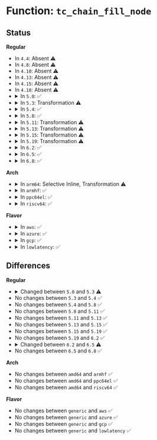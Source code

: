 # Function: <code>tc_chain_fill_node</code>

## Status
<b>Regular</b>
<ul>
<li>
In <code>4.4</code>: Absent ⚠️
</li>
<li>
In <code>4.8</code>: Absent ⚠️
</li>
<li>
In <code>4.10</code>: Absent ⚠️
</li>
<li>
In <code>4.13</code>: Absent ⚠️
</li>
<li>
In <code>4.15</code>: Absent ⚠️
</li>
<li>
In <code>4.18</code>: Absent ⚠️
</li>
<li>
<details>
<summary>In <code>5.0</code>: ✅</summary>

```c
int tc_chain_fill_node(struct tcf_chain *chain, struct net *net, struct sk_buff *skb, struct tcf_block *block, u32 portid, u32 seq, u16 flags, int event);
```

**Collision:** Unique Static

**Inline:** No

**Transformation:** False

**Instances:**

```
In net/sched/cls_api.c (ffffffff818fea50)
Location: net/sched/cls_api.c:2031
Inline: False
Direct callers:
  - net/sched/cls_api.c:tc_dump_chain
  - net/sched/cls_api.c:tc_chain_notify
```
**Symbols:**

```
ffffffff818fea50-ffffffff818fec05: tc_chain_fill_node (STB_LOCAL)
```
</details>
</li>
<li>
<details>
<summary>In <code>5.3</code>: Transformation ⚠️</summary>

```c
int tc_chain_fill_node(const struct tcf_proto_ops *tmplt_ops, void *tmplt_priv, u32 chain_index, struct net *net, struct sk_buff *skb, struct tcf_block *block, u32 portid, u32 seq, u16 flags, int event);
```

**Collision:** Unique Static

**Inline:** No

**Transformation:** True

**Instances:**

```
In net/sched/cls_api.c (0)
Location: net/sched/cls_api.c:2641
Inline: False
Direct callers:
  - net/sched/cls_api.c:tc_dump_chain
  - net/sched/cls_api.c:tc_chain_notify
  - net/sched/cls_api.c:__tcf_chain_put
```
**Symbols:**

```
ffffffff8195e450-ffffffff8195e609: tc_chain_fill_node (STB_LOCAL)
ffffffff81962ca6-ffffffff81962cc1: tc_chain_fill_node.cold (STB_LOCAL)
```
</details>
</li>
<li>
<details>
<summary>In <code>5.4</code>: ✅</summary>

```c
int tc_chain_fill_node(const struct tcf_proto_ops *tmplt_ops, void *tmplt_priv, u32 chain_index, struct net *net, struct sk_buff *skb, struct tcf_block *block, u32 portid, u32 seq, u16 flags, int event);
```

**Collision:** Unique Static

**Inline:** No

**Transformation:** False

**Instances:**

```
In net/sched/cls_api.c (ffffffff81994d20)
Location: net/sched/cls_api.c:2605
Inline: False
Direct callers:
  - net/sched/cls_api.c:tc_dump_chain
  - net/sched/cls_api.c:tc_chain_notify
  - net/sched/cls_api.c:__tcf_chain_put
```
**Symbols:**

```
ffffffff81994d20-ffffffff81994ed9: tc_chain_fill_node (STB_LOCAL)
```
</details>
</li>
<li>
<details>
<summary>In <code>5.8</code>: ✅</summary>

```c
int tc_chain_fill_node(const struct tcf_proto_ops *tmplt_ops, void *tmplt_priv, u32 chain_index, struct net *net, struct sk_buff *skb, struct tcf_block *block, u32 portid, u32 seq, u16 flags, int event);
```

**Collision:** Unique Static

**Inline:** No

**Transformation:** False

**Instances:**

```
In net/sched/cls_api.c (ffffffff81a6da50)
Location: net/sched/cls_api.c:2641
Inline: False
Direct callers:
  - net/sched/cls_api.c:tc_dump_chain
  - net/sched/cls_api.c:tc_chain_notify
  - net/sched/cls_api.c:__tcf_chain_put
```
**Symbols:**

```
ffffffff81a6da50-ffffffff81a6dc09: tc_chain_fill_node (STB_LOCAL)
```
</details>
</li>
<li>
<details>
<summary>In <code>5.11</code>: Transformation ⚠️</summary>

```c
int tc_chain_fill_node(const struct tcf_proto_ops *tmplt_ops, void *tmplt_priv, u32 chain_index, struct net *net, struct sk_buff *skb, struct tcf_block *block, u32 portid, u32 seq, u16 flags, int event);
```

**Collision:** Unique Static

**Inline:** No

**Transformation:** True

**Instances:**

```
In net/sched/cls_api.c (0)
Location: net/sched/cls_api.c:2642
Inline: False
Direct callers:
  - net/sched/cls_api.c:tc_dump_chain
  - net/sched/cls_api.c:tc_chain_notify
  - net/sched/cls_api.c:__tcf_chain_put
```
**Symbols:**

```
ffffffff81a76410-ffffffff81a765de: tc_chain_fill_node (STB_LOCAL)
ffffffff81c3222f-ffffffff81c32247: tc_chain_fill_node.cold (STB_LOCAL)
```
</details>
</li>
<li>
<details>
<summary>In <code>5.13</code>: Transformation ⚠️</summary>

```c
int tc_chain_fill_node(const struct tcf_proto_ops *tmplt_ops, void *tmplt_priv, u32 chain_index, struct net *net, struct sk_buff *skb, struct tcf_block *block, u32 portid, u32 seq, u16 flags, int event);
```

**Collision:** Unique Static

**Inline:** No

**Transformation:** True

**Instances:**

```
In net/sched/cls_api.c (0)
Location: net/sched/cls_api.c:2643
Inline: False
Direct callers:
  - net/sched/cls_api.c:tc_dump_chain
  - net/sched/cls_api.c:tc_chain_notify
  - net/sched/cls_api.c:__tcf_chain_put
```
**Symbols:**

```
ffffffff81a5e310-ffffffff81a5e4d9: tc_chain_fill_node (STB_LOCAL)
ffffffff81c24518-ffffffff81c24530: tc_chain_fill_node.cold (STB_LOCAL)
```
</details>
</li>
<li>
<details>
<summary>In <code>5.15</code>: Transformation ⚠️</summary>

```c
int tc_chain_fill_node(const struct tcf_proto_ops *tmplt_ops, void *tmplt_priv, u32 chain_index, struct net *net, struct sk_buff *skb, struct tcf_block *block, u32 portid, u32 seq, u16 flags, int event);
```

**Collision:** Unique Static

**Inline:** No

**Transformation:** True

**Instances:**

```
In net/sched/cls_api.c (0)
Location: net/sched/cls_api.c:2643
Inline: False
Direct callers:
  - net/sched/cls_api.c:tc_dump_chain
  - net/sched/cls_api.c:tc_chain_notify
  - net/sched/cls_api.c:__tcf_chain_put
```
**Symbols:**

```
ffffffff81b174f0-ffffffff81b176b9: tc_chain_fill_node (STB_LOCAL)
ffffffff81d39127-ffffffff81d3913f: tc_chain_fill_node.cold (STB_LOCAL)
```
</details>
</li>
<li>
<details>
<summary>In <code>5.19</code>: Transformation ⚠️</summary>

```c
int tc_chain_fill_node(const struct tcf_proto_ops *tmplt_ops, void *tmplt_priv, u32 chain_index, struct net *net, struct sk_buff *skb, struct tcf_block *block, u32 portid, u32 seq, u16 flags, int event);
```

**Collision:** Unique Static

**Inline:** No

**Transformation:** True

**Instances:**

```
In net/sched/cls_api.c (0)
Location: net/sched/cls_api.c:2662
Inline: False
Direct callers:
  - net/sched/cls_api.c:tc_dump_chain
  - net/sched/cls_api.c:tc_chain_notify
  - net/sched/cls_api.c:__tcf_chain_put
```
**Symbols:**

```
ffffffff81c9f2a0-ffffffff81c9f475: tc_chain_fill_node (STB_LOCAL)
ffffffff81f05966-ffffffff81f0597e: tc_chain_fill_node.cold (STB_LOCAL)
```
</details>
</li>
<li>
<details>
<summary>In <code>6.2</code>: ✅</summary>

```c
int tc_chain_fill_node(const struct tcf_proto_ops *tmplt_ops, void *tmplt_priv, u32 chain_index, struct net *net, struct sk_buff *skb, struct tcf_block *block, u32 portid, u32 seq, u16 flags, int event);
```

**Collision:** Unique Static

**Inline:** No

**Transformation:** False

**Instances:**

```
In net/sched/cls_api.c (ffffffff81e5b4d0)
Location: net/sched/cls_api.c:2666
Inline: False
Direct callers:
  - net/sched/cls_api.c:tc_dump_chain
  - net/sched/cls_api.c:tc_chain_notify
  - net/sched/cls_api.c:__tcf_chain_put
```
**Symbols:**

```
ffffffff81e5b4d0-ffffffff81e5b6bd: tc_chain_fill_node (STB_LOCAL)
```
</details>
</li>
<li>
<details>
<summary>In <code>6.5</code>: ✅</summary>

```c
int tc_chain_fill_node(const struct tcf_proto_ops *tmplt_ops, void *tmplt_priv, u32 chain_index, struct net *net, struct sk_buff *skb, struct tcf_block *block, u32 portid, u32 seq, u16 flags, int event, struct netlink_ext_ack *extack);
```

**Collision:** Unique Static

**Inline:** No

**Transformation:** False

**Instances:**

```
In net/sched/cls_api.c (ffffffff81eb7bf0)
Location: net/sched/cls_api.c:2822
Inline: False
Direct callers:
  - net/sched/cls_api.c:tc_dump_chain
  - net/sched/cls_api.c:tc_chain_notify
  - net/sched/cls_api.c:__tcf_chain_put
```
**Symbols:**

```
ffffffff81eb7bf0-ffffffff81eb7e18: tc_chain_fill_node (STB_LOCAL)
```
</details>
</li>
<li>
<details>
<summary>In <code>6.8</code>: ✅</summary>

```c
int tc_chain_fill_node(const struct tcf_proto_ops *tmplt_ops, void *tmplt_priv, u32 chain_index, struct net *net, struct sk_buff *skb, struct tcf_block *block, u32 portid, u32 seq, u16 flags, int event, struct netlink_ext_ack *extack);
```

**Collision:** Unique Static

**Inline:** No

**Transformation:** False

**Instances:**

```
In net/sched/cls_api.c (ffffffff81f7ac00)
Location: net/sched/cls_api.c:2875
Inline: False
Direct callers:
  - net/sched/cls_api.c:tc_dump_chain
  - net/sched/cls_api.c:tc_chain_notify
  - net/sched/cls_api.c:__tcf_chain_put
```
**Symbols:**

```
ffffffff81f7ac00-ffffffff81f7ae28: tc_chain_fill_node (STB_LOCAL)
```
</details>
</li>
</ul>
<b>Arch</b>
<ul>
<li>
<details>
<summary>In <code>arm64</code>: Selective Inline, Transformation ⚠️</summary>

**Collision:** Unique Static

**Inline:** Selective

**Transformation:** True

**Instances:**

```
In net/sched/cls_api.c (ffff800010c41890)
Location: net/sched/cls_api.c:2605
Inline: True
Direct callers:
  - net/sched/cls_api.c:tc_dump_chain
  - net/sched/cls_api.c:tc_chain_notify
  - net/sched/cls_api.c:__tcf_chain_put
```
**Symbols:**

```
ffff800010c41890-ffff800010c41a50: tc_chain_fill_node.isra.0 (STB_LOCAL)
```
</details>
</li>
<li>
<details>
<summary>In <code>armhf</code>: ✅</summary>

```c
int tc_chain_fill_node(const struct tcf_proto_ops *tmplt_ops, void *tmplt_priv, u32 chain_index, struct net *net, struct sk_buff *skb, struct tcf_block *block, u32 portid, u32 seq, u16 flags, int event);
```

**Collision:** Unique Static

**Inline:** No

**Transformation:** False

**Instances:**

```
In net/sched/cls_api.c (c0d536d0)
Location: net/sched/cls_api.c:2605
Inline: False
Direct callers:
  - net/sched/cls_api.c:tc_dump_chain
  - net/sched/cls_api.c:tc_chain_notify
  - net/sched/cls_api.c:__tcf_chain_put
```
**Symbols:**

```
c0d536d0-c0d53884: tc_chain_fill_node (STB_LOCAL)
```
</details>
</li>
<li>
<details>
<summary>In <code>ppc64el</code>: ✅</summary>

```c
int tc_chain_fill_node(const struct tcf_proto_ops *tmplt_ops, void *tmplt_priv, u32 chain_index, struct net *net, struct sk_buff *skb, struct tcf_block *block, u32 portid, u32 seq, u16 flags, int event);
```

**Collision:** Unique Static

**Inline:** No

**Transformation:** False

**Instances:**

```
In net/sched/cls_api.c (c000000000d3d530)
Location: net/sched/cls_api.c:2605
Inline: False
Direct callers:
  - net/sched/cls_api.c:tc_dump_chain
  - net/sched/cls_api.c:tc_chain_notify
  - net/sched/cls_api.c:__tcf_chain_put
```
**Symbols:**

```
c000000000d3d530-c000000000d3d788: tc_chain_fill_node (STB_LOCAL)
```
</details>
</li>
<li>
<details>
<summary>In <code>riscv64</code>: ✅</summary>

```c
int tc_chain_fill_node(const struct tcf_proto_ops *tmplt_ops, void *tmplt_priv, u32 chain_index, struct net *net, struct sk_buff *skb, struct tcf_block *block, u32 portid, u32 seq, u16 flags, int event);
```

**Collision:** Unique Static

**Inline:** No

**Transformation:** False

**Instances:**

```
In net/sched/cls_api.c (ffffffe0007b1276)
Location: net/sched/cls_api.c:2605
Inline: False
Direct callers:
  - net/sched/cls_api.c:tc_dump_chain
  - net/sched/cls_api.c:tc_chain_notify
  - net/sched/cls_api.c:__tcf_chain_put
```
**Symbols:**

```
ffffffe0007b1276-ffffffe0007b13b6: tc_chain_fill_node (STB_LOCAL)
```
</details>
</li>
</ul>
<b>Flavor</b>
<ul>
<li>
<details>
<summary>In <code>aws</code>: ✅</summary>

```c
int tc_chain_fill_node(const struct tcf_proto_ops *tmplt_ops, void *tmplt_priv, u32 chain_index, struct net *net, struct sk_buff *skb, struct tcf_block *block, u32 portid, u32 seq, u16 flags, int event);
```

**Collision:** Unique Static

**Inline:** No

**Transformation:** False

**Instances:**

```
In net/sched/cls_api.c (ffffffff81934b90)
Location: net/sched/cls_api.c:2605
Inline: False
Direct callers:
  - net/sched/cls_api.c:tc_dump_chain
  - net/sched/cls_api.c:tc_chain_notify
  - net/sched/cls_api.c:__tcf_chain_put
```
**Symbols:**

```
ffffffff81934b90-ffffffff81934d49: tc_chain_fill_node (STB_LOCAL)
```
</details>
</li>
<li>
<details>
<summary>In <code>azure</code>: ✅</summary>

```c
int tc_chain_fill_node(const struct tcf_proto_ops *tmplt_ops, void *tmplt_priv, u32 chain_index, struct net *net, struct sk_buff *skb, struct tcf_block *block, u32 portid, u32 seq, u16 flags, int event);
```

**Collision:** Unique Static

**Inline:** No

**Transformation:** False

**Instances:**

```
In net/sched/cls_api.c (ffffffff818ee690)
Location: net/sched/cls_api.c:2605
Inline: False
Direct callers:
  - net/sched/cls_api.c:tc_dump_chain
  - net/sched/cls_api.c:tc_chain_notify
  - net/sched/cls_api.c:__tcf_chain_put
```
**Symbols:**

```
ffffffff818ee690-ffffffff818ee849: tc_chain_fill_node (STB_LOCAL)
```
</details>
</li>
<li>
<details>
<summary>In <code>gcp</code>: ✅</summary>

```c
int tc_chain_fill_node(const struct tcf_proto_ops *tmplt_ops, void *tmplt_priv, u32 chain_index, struct net *net, struct sk_buff *skb, struct tcf_block *block, u32 portid, u32 seq, u16 flags, int event);
```

**Collision:** Unique Static

**Inline:** No

**Transformation:** False

**Instances:**

```
In net/sched/cls_api.c (ffffffff81985d20)
Location: net/sched/cls_api.c:2605
Inline: False
Direct callers:
  - net/sched/cls_api.c:tc_dump_chain
  - net/sched/cls_api.c:tc_chain_notify
  - net/sched/cls_api.c:__tcf_chain_put
```
**Symbols:**

```
ffffffff81985d20-ffffffff81985ed9: tc_chain_fill_node (STB_LOCAL)
```
</details>
</li>
<li>
<details>
<summary>In <code>lowlatency</code>: ✅</summary>

```c
int tc_chain_fill_node(const struct tcf_proto_ops *tmplt_ops, void *tmplt_priv, u32 chain_index, struct net *net, struct sk_buff *skb, struct tcf_block *block, u32 portid, u32 seq, u16 flags, int event);
```

**Collision:** Unique Static

**Inline:** No

**Transformation:** False

**Instances:**

```
In net/sched/cls_api.c (ffffffff819a8d20)
Location: net/sched/cls_api.c:2605
Inline: False
Direct callers:
  - net/sched/cls_api.c:tc_dump_chain
  - net/sched/cls_api.c:tc_chain_notify
  - net/sched/cls_api.c:__tcf_chain_put
```
**Symbols:**

```
ffffffff819a8d20-ffffffff819a8ed9: tc_chain_fill_node (STB_LOCAL)
```
</details>
</li>
</ul>

## Differences
<b>Regular</b>
<ul>
<li>
<details>
<summary>Changed between <code>5.0</code> and <code>5.3</code> ⚠️</summary>
<ul>
<li>
<b>Param added. </b>
<code>const struct tcf_proto_ops *tmplt_ops</code>
</li>
<li>
<b>Param added. </b>
<code>void *tmplt_priv</code>
</li>
<li>
<b>Param added. </b>
<code>u32 chain_index</code>
</li>
<li>
<b>Param removed. </b>
<code>struct tcf_chain *chain</code>
</li>
<li>
<b>Param reordered. </b>
<code>chain, net, skb, block, portid, seq, flags, event</code> ➡️ <code>tmplt_ops, tmplt_priv, chain_index, net, skb, block, portid, seq, flags, event</code>
</li>
</ul>
</details>
</li>
<li>
No changes between <code>5.3</code> and <code>5.4</code> ✅
</li>
<li>
No changes between <code>5.4</code> and <code>5.8</code> ✅
</li>
<li>
No changes between <code>5.8</code> and <code>5.11</code> ✅
</li>
<li>
No changes between <code>5.11</code> and <code>5.13</code> ✅
</li>
<li>
No changes between <code>5.13</code> and <code>5.15</code> ✅
</li>
<li>
No changes between <code>5.15</code> and <code>5.19</code> ✅
</li>
<li>
No changes between <code>5.19</code> and <code>6.2</code> ✅
</li>
<li>
<details>
<summary>Changed between <code>6.2</code> and <code>6.5</code> ⚠️</summary>
<ul>
<li>
<b>Param added. </b>
<code>struct netlink_ext_ack *extack</code>
</li>
</ul>
</details>
</li>
<li>
No changes between <code>6.5</code> and <code>6.8</code> ✅
</li>
</ul>
<b>Arch</b>
<ul>
<li>
No changes between <code>amd64</code> and <code>armhf</code> ✅
</li>
<li>
No changes between <code>amd64</code> and <code>ppc64el</code> ✅
</li>
<li>
No changes between <code>amd64</code> and <code>riscv64</code> ✅
</li>
</ul>
<b>Flavor</b>
<ul>
<li>
No changes between <code>generic</code> and <code>aws</code> ✅
</li>
<li>
No changes between <code>generic</code> and <code>azure</code> ✅
</li>
<li>
No changes between <code>generic</code> and <code>gcp</code> ✅
</li>
<li>
No changes between <code>generic</code> and <code>lowlatency</code> ✅
</li>
</ul>
